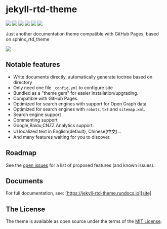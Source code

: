 # jekyll-rtd-theme
[![](https://github.com/rundocs/jekyll-rtd-theme/workflows/CI/badge.svg)][repository]
[![](https://img.shields.io/gem/v/jekyll-rtd-theme)][rubygem]
[![](https://img.shields.io/gem/dt/jekyll-rtd-theme)][rubygem]
[![](https://data.jsdelivr.com/v1/package/gh/rundocs/jekyll-rtd-theme/badge)][cdn]
[![](https://www.codefactor.io/repository/github/rundocs/jekyll-rtd-theme/badge)][codefactor]
[![](https://img.shields.io/badge/featured%20on-JekyllThemes-red.svg)](https://jekyll-themes.com)

Just another documentation theme compatible with GitHub Pages, based on sphinx_rtd_theme

![][demo]

## Notable features
- Write documents directly, automatically generate toctree based on directory
- Only need one file `_config.yml` to configure site
- Bundled as a "theme gem" for easier installation/upgrading.
- Compatible with GitHub Pages.
- Optimized for search engines with support for Open Graph data.
- Optimized for search engines with `robots.txt` and `sitemap.xml`.
- Search engine support
- Commenting support
- Google,Baidu,CNZZ Analytics support.
- UI localized text in English(default), Chinese(中文)...
- And many features waiting for you to discover.

## Roadmap
See the [open issues][issues] for a list of proposed features (and known issues).

## Documents
For full documentation, see: [https://jekyll-rtd-theme.rundocs.io][site]

## The License
The theme is available as open source under the terms of the [MIT License][license].


[repository]: https://github.com/rundocs/jekyll-rtd-theme
[issues]: https://github.com/rundocs/jekyll-rtd-theme/issues
[license]: https://github.com/rundocs/jekyll-rtd-theme/blob/master/LICENSE
[site]: https://jekyll-rtd-theme.rundocs.io
[rubygem]: https://rubygems.org/gems/jekyll-rtd-theme
[cdn]: https://cdn.jsdelivr.net/gh/rundocs/jekyll-rtd-theme/
[codefactor]: https://www.codefactor.io/repository/github/rundocs/jekyll-rtd-theme
[demo]: https://user-images.githubusercontent.com/68011645/88376699-87980500-cdd0-11ea-8900-7bab8c811bc9.png
